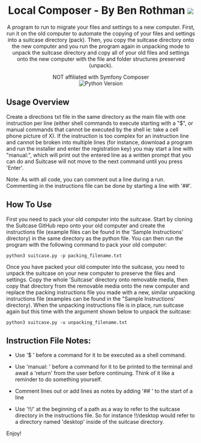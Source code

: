 <h1 align="center">Local Composer - By Ben Rothman
	<img src="https://img.shields.io/static/v1?ConciergeWPVersion=&message=v1.0.0&label=&color=999&style=flat-square">
</h1>

<p align="center">A program to run to migrate your files and settings to a new computer. First, run it on the old computer to automate the copying of your files and settings into a suitcase directory (pack). Then, you copy the suitcase directory onto the new computer and you run the program again in unpacking mode to unpack the suitcase directory and copy all of your old files and settings onto the new computer with the file and folder structures preserved (unpack).</p>

<p align="center">NOT affiliated with Symfony Composer<br />
		<img src="https://img.shields.io/badge/python-v3.7-blue" alt="Python Version">
</p>


## Usage Overview
Create a directions txt file in the same directory as the main file with one instruction per line (either shell commands to execute starting with a "$", or manual commands that cannot be executed by the shell ie: take a cell phone picture of X).  If the instruction is too complex for an instruction line and cannot be broken into multiple lines (for instance, download a program and run the installer and enter the registration key) you may start a line with "manual:", which will print out the entered line as a written prompt that you can do and Suitcase will not move to the next command until you press 'Enter'.

Note: As with all code, you can comment out a line during a run.  Commenting in the instructions file can be done by starting a line with '##'.

## How To Use
First you need to pack your old computer into the suitcase.  Start by cloning the Suitcase GitHub repo onto your old computer and create the instructions file (example files can be found in the 'Sample Instructions' directory) in the same directory as the python file. You can then run the program with the following command to pack your old computer:

`python3 suitcase.py -p packing_filename.txt`

Once you have packed your old computer into the suitcase, you need to unpack the suitcase on your new computer to preserve the files and settings.  Copy the whole 'Suitcase' directory onto removable media, then copy that directory from the removable media onto the new computer and replace the packing instructions file you made with a new, similar unpacking instructions file (examples can be found in the "Sample Instructions' directory).  When the unpacking instructions file is in place, run suitcase again but this time with the argument shown below to unpack the suitcase:

`python3 suitcase.py -u unpacking_filename.txt`

## Instruction File Notes:
- Use '$ ' before a command for it to be executed as a shell command.

- Use 'manual: ' before a command for it to be printed to the terminal and await a 'return' from the user before continuing.  Think of it like a reminder to do something yourself.

- Comment lines out or add lines as notes by adding '## ' to the start of a line

- Use '!!/' at the beginning of a path as a way to refer to the suitcase directory in the instructions file.  So for instance !!/desktop would refer to a directory named 'desktop' inside of the suitcase directory.

Enjoy!

